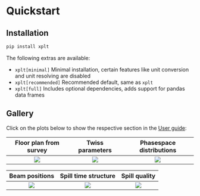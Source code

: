 
# Quickstart

## Installation

```bash
pip install xplt
```

The following extras are available:
- `xplt[minimal]` Minimal installation, certain features like unit conversion and unit resolving are disabled
- `xplt[recommended]` Recommended default, same as `xplt`
- `xplt[full]` Includes optional dependencies, adds support for pandas data frames


## Gallery

Click on the plots below to show the respective section in the [User guide](usage):

|Floor plan from survey | Twiss parameters | Phasespace distributions|
|:-:|:-:|:-:|
|[![](gallery/floorplot.png)](examples/line.ipynb#survey) | [![](gallery/twissplot.png)](examples/twiss) | [![](gallery/phasespaceplot.png)](examples/phasespace) |

| Beam positions | Spill time structure | Spill quality |
|:-:|:-:|:-:|
| [![](gallery/bpm.png)](examples/timestructure.ipynb#binned-time-series) | [![](gallery/spill.png)](examples/timestructure) | [![](gallery/spillquality.png)](examples/timestructure.ipynb#spill-quality) |
